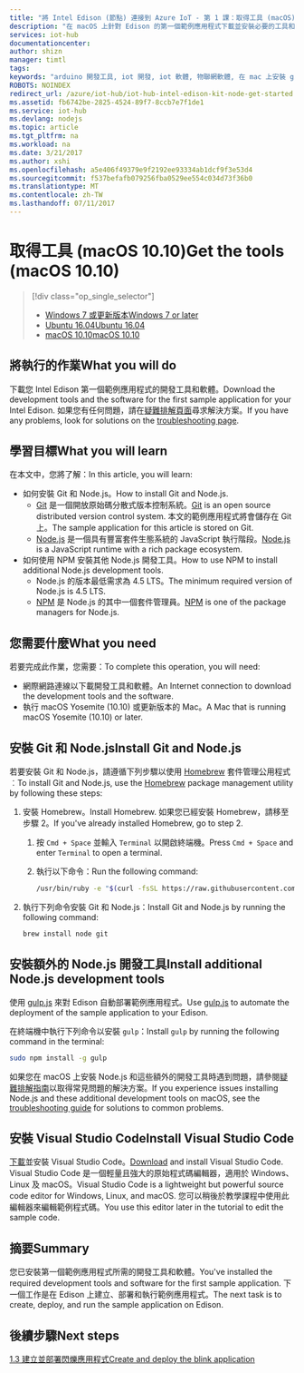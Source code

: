 ```yaml
---
title: "將 Intel Edison (節點) 連接到 Azure IoT - 第 1 課：取得工具 (macOS) | Microsoft Docs"
description: "在 macOS 上針對 Edison 的第一個範例應用程式下載並安裝必要的工具和軟體。"
services: iot-hub
documentationcenter: 
author: shizn
manager: timtl
tags: 
keywords: "arduino 開發工具, iot 開發, iot 軟體, 物聯網軟體, 在 mac 上安裝 git, 在 mac 上安裝 node js"
ROBOTS: NOINDEX
redirect_url: /azure/iot-hub/iot-hub-intel-edison-kit-node-get-started
ms.assetid: fb6742be-2825-4524-89f7-8ccb7e7f1de1
ms.service: iot-hub
ms.devlang: nodejs
ms.topic: article
ms.tgt_pltfrm: na
ms.workload: na
ms.date: 3/21/2017
ms.author: xshi
ms.openlocfilehash: a5e406f49379e9f2192ee93334ab1dcf9f3e53d4
ms.sourcegitcommit: f537befafb079256fba0529ee554c034d73f36b0
ms.translationtype: MT
ms.contentlocale: zh-TW
ms.lasthandoff: 07/11/2017
---
```

# <a name="get-the-tools-macos-1010"></a><span data-ttu-id="99031-104">取得工具 (macOS 10.10)</span><span class="sxs-lookup"><span data-stu-id="99031-104">Get the tools (macOS 10.10)</span></span>
> [!div class="op_single_selector"]
> * <span data-ttu-id="99031-105">[Windows 7 或更新版本][windows]</span><span class="sxs-lookup"><span data-stu-id="99031-105">[Windows 7 or later][windows]</span></span>
> * <span data-ttu-id="99031-106">[Ubuntu 16.04][ubuntu]</span><span class="sxs-lookup"><span data-stu-id="99031-106">[Ubuntu 16.04][ubuntu]</span></span>
> * <span data-ttu-id="99031-107">[macOS 10.10][macos]</span><span class="sxs-lookup"><span data-stu-id="99031-107">[macOS 10.10][macos]</span></span>

## <a name="what-you-will-do"></a><span data-ttu-id="99031-108">將執行的作業</span><span class="sxs-lookup"><span data-stu-id="99031-108">What you will do</span></span>
<span data-ttu-id="99031-109">下載您 Intel Edison 第一個範例應用程式的開發工具和軟體。</span><span class="sxs-lookup"><span data-stu-id="99031-109">Download the development tools and the software for the first sample application for your Intel Edison.</span></span> <span data-ttu-id="99031-110">如果您有任何問題，請在[疑難排解頁面][troubleshooting]尋求解決方案。</span><span class="sxs-lookup"><span data-stu-id="99031-110">If you have any problems, look for solutions on the [troubleshooting page][troubleshooting].</span></span>

## <a name="what-you-will-learn"></a><span data-ttu-id="99031-111">學習目標</span><span class="sxs-lookup"><span data-stu-id="99031-111">What you will learn</span></span>
<span data-ttu-id="99031-112">在本文中，您將了解：</span><span class="sxs-lookup"><span data-stu-id="99031-112">In this article, you will learn:</span></span>

* <span data-ttu-id="99031-113">如何安裝 Git 和 Node.js。</span><span class="sxs-lookup"><span data-stu-id="99031-113">How to install Git and Node.js.</span></span>
  * <span data-ttu-id="99031-114">[Git](https://git-scm.com) 是一個開放原始碼分散式版本控制系統。</span><span class="sxs-lookup"><span data-stu-id="99031-114">[Git](https://git-scm.com) is an open source distributed version control system.</span></span> <span data-ttu-id="99031-115">本文的範例應用程式將會儲存在 Git 上。</span><span class="sxs-lookup"><span data-stu-id="99031-115">The sample application for this article is stored on Git.</span></span>
  * <span data-ttu-id="99031-116">[Node.js](https://nodejs.org/en/) 是一個具有豐富套件生態系統的 JavaScript 執行階段。</span><span class="sxs-lookup"><span data-stu-id="99031-116">[Node.js](https://nodejs.org/en/) is a JavaScript runtime with a rich package ecosystem.</span></span>
* <span data-ttu-id="99031-117">如何使用 NPM 安裝其他 Node.js 開發工具。</span><span class="sxs-lookup"><span data-stu-id="99031-117">How to use NPM to install additional Node.js development tools.</span></span>
  * <span data-ttu-id="99031-118">Node.js 的版本最低需求為 4.5 LTS。</span><span class="sxs-lookup"><span data-stu-id="99031-118">The minimum required version of Node.js is 4.5 LTS.</span></span>
  * <span data-ttu-id="99031-119">[NPM](https://www.npmjs.com) 是 Node.js 的其中一個套件管理員。</span><span class="sxs-lookup"><span data-stu-id="99031-119">[NPM](https://www.npmjs.com) is one of the package managers for Node.js.</span></span>

## <a name="what-you-need"></a><span data-ttu-id="99031-120">您需要什麼</span><span class="sxs-lookup"><span data-stu-id="99031-120">What you need</span></span>
<span data-ttu-id="99031-121">若要完成此作業，您需要：</span><span class="sxs-lookup"><span data-stu-id="99031-121">To complete this operation, you will need:</span></span>
* <span data-ttu-id="99031-122">網際網路連線以下載開發工具和軟體。</span><span class="sxs-lookup"><span data-stu-id="99031-122">An Internet connection to download the development tools and the software.</span></span>
* <span data-ttu-id="99031-123">執行 macOS Yosemite (10.10) 或更新版本的 Mac。</span><span class="sxs-lookup"><span data-stu-id="99031-123">A Mac that is running macOS Yosemite (10.10) or later.</span></span>

## <a name="install-git-and-nodejs"></a><span data-ttu-id="99031-124">安裝 Git 和 Node.js</span><span class="sxs-lookup"><span data-stu-id="99031-124">Install Git and Node.js</span></span>
<span data-ttu-id="99031-125">若要安裝 Git 和 Node.js，請遵循下列步驟以使用 [Homebrew](http://brew.sh) 套件管理公用程式︰</span><span class="sxs-lookup"><span data-stu-id="99031-125">To install Git and Node.js, use the [Homebrew](http://brew.sh) package management utility by following these steps:</span></span>

1. <span data-ttu-id="99031-126">安裝 Homebrew。</span><span class="sxs-lookup"><span data-stu-id="99031-126">Install Homebrew.</span></span> <span data-ttu-id="99031-127">如果您已經安裝 Homebrew，請移至步驟 2。</span><span class="sxs-lookup"><span data-stu-id="99031-127">If you've already installed Homebrew, go to step 2.</span></span>

   1. <span data-ttu-id="99031-128">按 `Cmd + Space` 並輸入 `Terminal` 以開啟終端機。</span><span class="sxs-lookup"><span data-stu-id="99031-128">Press `Cmd + Space` and enter `Terminal` to open a terminal.</span></span>
   2. <span data-ttu-id="99031-129">執行以下命令：</span><span class="sxs-lookup"><span data-stu-id="99031-129">Run the following command:</span></span>

      ```bash
      /usr/bin/ruby -e "$(curl -fsSL https://raw.githubusercontent.com/Homebrew/install/master/install)"
      ```
2. <span data-ttu-id="99031-130">執行下列命令安裝 Git 和 Node.js：</span><span class="sxs-lookup"><span data-stu-id="99031-130">Install Git and Node.js by running the following command:</span></span>

   ```bash
   brew install node git
   ```

## <a name="install-additional-nodejs-development-tools"></a><span data-ttu-id="99031-131">安裝額外的 Node.js 開發工具</span><span class="sxs-lookup"><span data-stu-id="99031-131">Install additional Node.js development tools</span></span>
<span data-ttu-id="99031-132">使用 [gulp.js](http://gulpjs.com) 來對 Edison 自動部署範例應用程式。</span><span class="sxs-lookup"><span data-stu-id="99031-132">Use [gulp.js](http://gulpjs.com) to automate the deployment of the sample application to your Edison.</span></span>

<span data-ttu-id="99031-133">在終端機中執行下列命令以安裝 `gulp`：</span><span class="sxs-lookup"><span data-stu-id="99031-133">Install `gulp` by running the following command in the terminal:</span></span>

```bash
sudo npm install -g gulp
```

<span data-ttu-id="99031-134">如果您在 macOS 上安裝 Node.js 和這些額外的開發工具時遇到問題，請參閱[疑難排解指南][troubleshooting]以取得常見問題的解決方案。</span><span class="sxs-lookup"><span data-stu-id="99031-134">If you experience issues installing Node.js and these additional development tools on macOS, see the [troubleshooting guide][troubleshooting] for solutions to common problems.</span></span>

## <a name="install-visual-studio-code"></a><span data-ttu-id="99031-135">安裝 Visual Studio Code</span><span class="sxs-lookup"><span data-stu-id="99031-135">Install Visual Studio Code</span></span>
<span data-ttu-id="99031-136">[下載](https://code.visualstudio.com/docs/setup/osx)並安裝 Visual Studio Code。</span><span class="sxs-lookup"><span data-stu-id="99031-136">[Download](https://code.visualstudio.com/docs/setup/osx) and install Visual Studio Code.</span></span> <span data-ttu-id="99031-137">Visual Studio Code 是一個輕量且強大的原始程式碼編輯器，適用於 Windows、Linux 及 macOS。</span><span class="sxs-lookup"><span data-stu-id="99031-137">Visual Studio Code is a lightweight but powerful source code editor for Windows, Linux, and macOS.</span></span> <span data-ttu-id="99031-138">您可以稍後於教學課程中使用此編輯器來編輯範例程式碼。</span><span class="sxs-lookup"><span data-stu-id="99031-138">You use this editor later in the tutorial to edit the sample code.</span></span>

## <a name="summary"></a><span data-ttu-id="99031-139">摘要</span><span class="sxs-lookup"><span data-stu-id="99031-139">Summary</span></span>
<span data-ttu-id="99031-140">您已安裝第一個範例應用程式所需的開發工具和軟體。</span><span class="sxs-lookup"><span data-stu-id="99031-140">You've installed the required development tools and software for the first sample application.</span></span> <span data-ttu-id="99031-141">下一個工作是在 Edison 上建立、部署和執行範例應用程式。</span><span class="sxs-lookup"><span data-stu-id="99031-141">The next task is to create, deploy, and run the sample application on Edison.</span></span>

## <a name="next-steps"></a><span data-ttu-id="99031-142">後續步驟</span><span class="sxs-lookup"><span data-stu-id="99031-142">Next steps</span></span>
<span data-ttu-id="99031-143">[1.3 建立並部署閃爍應用程式][create-and-deploy-the-blink-application]</span><span class="sxs-lookup"><span data-stu-id="99031-143">[Create and deploy the blink application][create-and-deploy-the-blink-application]</span></span>
<!-- Images and links -->

[troubleshooting]: iot-hub-intel-edison-kit-node-troubleshooting.md
[create-and-deploy-the-blink-application]: iot-hub-intel-edison-kit-node-lesson1-deploy-blink-app.md
[windows]: iot-hub-intel-edison-kit-node-lesson1-get-the-tools-win32.md
[ubuntu]: iot-hub-intel-edison-kit-node-lesson1-get-the-tools-ubuntu.md
[macos]: iot-hub-intel-edison-kit-node-lesson1-get-the-tools-mac.md
